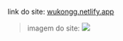 link do site: <a href="https://wukongg.netlify.app/">wukongg.netlify.app</a>
<div>

> imagem do site:
<img src="/assets/gui.png"></img>
  
</div>
